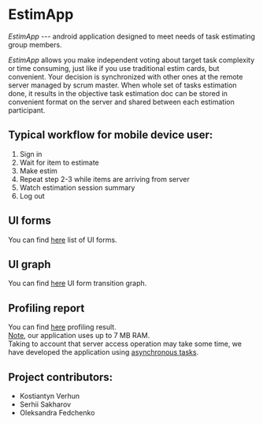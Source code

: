 # EstimApp

_EstimApp_ --- android application designed to meet needs of task estimating group members.

_EstimApp_ allows you make independent voting about target task complexity or time consuming, just like if you use traditional estim cards, but convenient.
Your decision is synchronized with other ones at the remote server managed by scrum master.
When whole set of tasks estimation done, it results in the objective task estimation doc can be stored in convenient format on the server and shared between each estimation participant.

## Typical workflow for mobile device user:
  1. Sign in
  2. Wait for item to estimate
  3. Make estim
  4. Repeat step 2-3 while items are arriving from server
  5. Watch estimation session summary
  6. Log out

## UI forms
You can find
[here](https://github.com/kverhun/EstimApp/tree/Unit-tests-for-UI/docs/screenshots)
list of UI forms.

## UI graph
You can find 
[here](https://github.com/kverhun/EstimApp/blob/master/docs/UI_graph.pdf) 
UI form transition graph.

## Profiling report
You can find 
[here](https://github.com/kverhun/EstimApp/tree/master/docs/profiling) 
profiling result.  
[Note](https://raw.githubusercontent.com/kverhun/EstimApp/master/docs/profiling/RAM_usage.png), our application uses up to 7 MB RAM.  
Taking to account that server access operation may take some time, we have developed the application using 
[asynchronous tasks](https://raw.githubusercontent.com/kverhun/EstimApp/master/docs/profiling/asynchronous_tasks.jpg).

## Project contributors:
  - Kostiantyn Verhun
  - Serhii Sakharov
  - Oleksandra Fedchenko
